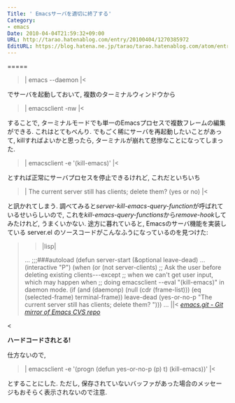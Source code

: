 ```yaml
---
Title: ' Emacsサーバを適切に終了する'
Category:
- emacs
Date: 2010-04-04T21:59:32+09:00
URL: http://tarao.hatenablog.com/entry/20100404/1270385972
EditURL: https://blog.hatena.ne.jp/tarao/tarao.hatenablog.com/atom/entry/6653586347149236328
---
```


=====
>|
emacs --daemon
|<

でサーバを起動しておいて, 複数のターミナルウィンドウから

>|
emacsclient -nw
|<

することで, ターミナルモードでも単一のEmacsプロセスで複数フレームの編集ができる. これはとてもべんり. でもごく稀にサーバを再起動したいことがあって, killすればよいかと思ったら, ターミナルが崩れて悲惨なことになってしまった.

>|
emacsclient -e '(kill-emacs)'
|<

とすれば正常にサーバプロセスを停止できるけれど, これだといちいち

>|
The current server still has clients; delete them? (yes or no)
|<

と訊かれてしまう. 調べてみると<em>server-kill-emacs-query-function</em>が呼ばれているせいらしいので, これを<em>kill-emacs-query-functions</em>から<em>remove-hook</em>してみたけれど, うまくいかない. 途方に暮れていると, Emacsのサーバ機能を実装している server.el のソースコードがこんなふうになっているのを見つけた:

><blockquote cite="http://git.savannah.gnu.org/cgit/emacs.git/tree/lisp/server.el?h=EMACS_23_1" title="emacs.git - Git mirror of Emacs CVS repo">
>|lisp|
...
;;;###autoload
(defun server-start (&optional leave-dead)
...
  (interactive "P")
  (when (or (not server-clients)
        ;; Ask the user before deleting existing clients---except
        ;; when we can't get user input, which may happen when
        ;; doing emacsclient --eval "(kill-emacs)" in daemon mode.
        (if (and (daemonp)
                 (null (cdr (frame-list)))
                 (eq (selected-frame) terminal-frame))
            leave-dead
          (yes-or-no-p
           "The current server still has clients; delete them? ")))
...
||<
<cite><a href="http://git.savannah.gnu.org/cgit/emacs.git/tree/lisp/server.el?h=EMACS_23_1">emacs.git - Git mirror of Emacs CVS repo</a></cite>
</blockquote><

<b>ハードコードされとる!</b>

仕方ないので,

>|
emacsclient -e '(progn (defun yes-or-no-p (p) t) (kill-emacs))'
|<

とすることにした. ただし, 保存されていないバッファがあった場合のメッセージもおそらく表示されないので注意.
